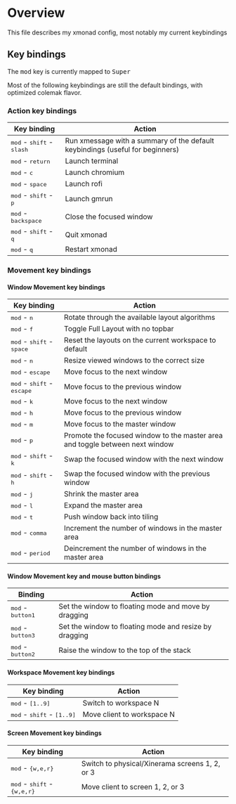 # Overview

This file describes my xmonad config, most notably my current keybindings

## Key bindings

The <kbd>mod</kbd> key is currently mapped to <kbd>Super</kbd>

Most of the following keybindings are still the default bindings, with optimized colemak flavor.

### Action key bindings

| Key binding                                             | Action                                                                        |
|---------------------------------------------------------|-------------------------------------------------------------------------------|
| <kbd>mod</kbd> - <kbd>shift</kbd>   - <kbd>slash</kbd>  | Run xmessage with a summary of the default keybindings (useful for beginners) |
| <kbd>mod</kbd> - <kbd>return</kbd>                      | Launch terminal                                                               |
| <kbd>mod</kbd> - <kbd>c</kbd>                           | Launch chromium                                                               |
| <kbd>mod</kbd> - <kbd>space</kbd>                       | Launch rofi                                                                   |
| <kbd>mod</kbd> - <kbd>shift</kbd>   - <kbd>p</kbd>      | Launch gmrun                                                                  |
| <kbd>mod</kbd> - <kbd>backspace</kbd>                   | Close the focused window                                                      |
| <kbd>mod</kbd> - <kbd>shift</kbd>   - <kbd>q</kbd>      | Quit xmonad                                                                   |
| <kbd>mod</kbd> - <kbd>q</kbd>                           | Restart xmonad                                                                |

### Movement key bindings

#### Window Movement key bindings

| Key binding                                             | Action                                                                        |
|---------------------------------------------------------|-------------------------------------------------------------------------------|
| <kbd>mod</kbd> - <kbd>n</kbd>                           | Rotate through the available layout algorithms                                |
| <kbd>mod</kbd> - <kbd>f</kbd>                           | Toggle Full Layout with no topbar                                             |
| <kbd>mod</kbd> - <kbd>shift</kbd>   - <kbd>space</kbd>  | Reset the layouts on the current workspace to default                         |
| <kbd>mod</kbd> - <kbd>n</kbd>                           | Resize viewed windows to the correct size                                     |
| <kbd>mod</kbd> - <kbd>escape</kbd>                      | Move focus to the next window                                                 |
| <kbd>mod</kbd> - <kbd>shift</kbd>   - <kbd>escape</kbd> | Move focus to the previous window                                             |
| <kbd>mod</kbd> - <kbd>k</kbd>                           | Move focus to the next window                                                 |
| <kbd>mod</kbd> - <kbd>h</kbd>                           | Move focus to the previous window                                             |
| <kbd>mod</kbd> - <kbd>m</kbd>                           | Move focus to the master window                                               |
| <kbd>mod</kbd> - <kbd>p</kbd>                           | Promote the focused window to the master area and toggle between next window  |
| <kbd>mod</kbd> - <kbd>shift</kbd>   - <kbd>k</kbd>      | Swap the focused window with the next window                                  |
| <kbd>mod</kbd> - <kbd>shift</kbd>   - <kbd>h</kbd>      | Swap the focused window with the previous window                              |
| <kbd>mod</kbd> - <kbd>j</kbd>                           | Shrink the master area                                                        |
| <kbd>mod</kbd> - <kbd>l</kbd>                           | Expand the master area                                                        |
| <kbd>mod</kbd> - <kbd>t</kbd>                           | Push window back into tiling                                                  |
| <kbd>mod</kbd> - <kbd>comma</kbd>                       | Increment the number of windows in the master area                            |
| <kbd>mod</kbd> - <kbd>period</kbd>                      | Deincrement the number of windows in the master area                          |

#### Window Movement key and mouse button bindings

| Binding                                                 | Action                                                                        |
|---------------------------------------------------------|-------------------------------------------------------------------------------|
| <kbd>mod</kbd> - <kbd>button1</kbd>                     | Set the window to floating mode and move by dragging                          |
| <kbd>mod</kbd> - <kbd>button3</kbd>                     | Set the window to floating mode and resize by dragging                        |
| <kbd>mod</kbd> - <kbd>button2</kbd>                     | Raise the window to the top of the stack                                      |

#### Workspace Movement key bindings

| Key binding                                             | Action                                                                        |
|---------------------------------------------------------|-------------------------------------------------------------------------------|
| <kbd>mod</kbd> - <kbd>[1..9]</kbd>                      | Switch to workspace N                                                         |
| <kbd>mod</kbd> - <kbd>shift</kbd>   - <kbd>[1..9]</kbd> | Move client to workspace N                                                    |

#### Screen Movement key bindings
| Key binding                                             | Action                                                                        |
|---------------------------------------------------------|-------------------------------------------------------------------------------|
| <kbd>mod</kbd> - <kbd>{w,e,r}</kbd>                     | Switch to physical/Xinerama screens 1, 2, or 3                                |
| <kbd>mod</kbd> - <kbd>shift</kbd>   - <kbd>{w,e,r}</kbd>| Move client to screen 1, 2, or 3                                              |
